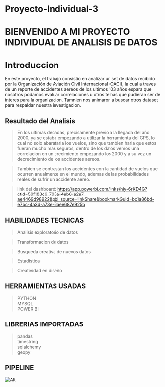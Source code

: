 # Proyecto-Individual-3

# BIENVENIDO A MI PROYECTO INDIVIDUAL DE ANALISIS DE DATOS

# Introduccion

En este proyecto, el trabajo consistio en analizar un set de datos recibido por la Organización de Aviación Civil Internacional (OACI),
la cual a traves de un reporte de accidentes aereos de los ultimos 103 años espara que nosotros podamos evaluar correlaciones u otros temas que pudieran ser de 
interes para la organizacion. Tamnien nos animaron a buscar otros dataset para respaldar nuestra investigacion.

## Resultado del Analisis
> En los ultimas decadas, precisamente previo a la llegada del año 2000, ya se estaba empezando a utilizar la herramienta del GPS, lo cual no solo abarataria
los vuelos, sino que tambien haria que estos fueran mucho mas seguros, dentro de los datos vemos una correlacion en un crecimiento empezando los 2000 y a su vez
un decrecimiento de los accidentes aereos.

> Tambien se contrastan los accidentes con la cantidad de vuelos que ocurren anualmente en el mundo, ademas de las probabilidades reales de sufrir un accidente aereo.

>link del dashboard: https://app.powerbi.com/links/hiy-6rKD4G?ctid=59f183c6-795a-4ab6-a2a7-ae4469d98922&pbi_source=linkShare&bookmarkGuid=bc1a86bd-e7bc-4a3d-a73e-6aee687e925b


## HABILIDADES TECNICAS
> Analisis exploratorio de datos <br />

> Transformacion de datos <br />

> Busqueda creativa de nuevos datos <br />

> Estadistica

> Creatividad en diseño

## HERRAMIENTAS USADAS
> PYTHON <br />
> MYSQL <br />
> POWER BI <br />

## LIBRERIAS IMPORTADAS
> pandas <br />
> timestring <br />
> sqlalchemy <br />
> geopy <br />

## PIPELINE

![Alt](/img_pipeline.drawio.png)
